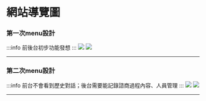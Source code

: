 # 網站導覽圖
### 第一次menu設計
:::info
前後台初步功能發想
:::
![](https://i.imgur.com/M11ToeP.jpg)
![](https://i.imgur.com/5Tsr3Fg.jpg)

---

### 第二次menu設計
:::info
前台不會看到歷史對話；後台需要能記錄諮商過程內容、人員管理
:::
![](https://i.imgur.com/pYgukWa.jpg)
![](https://i.imgur.com/hbjbmeV.jpg)

---

